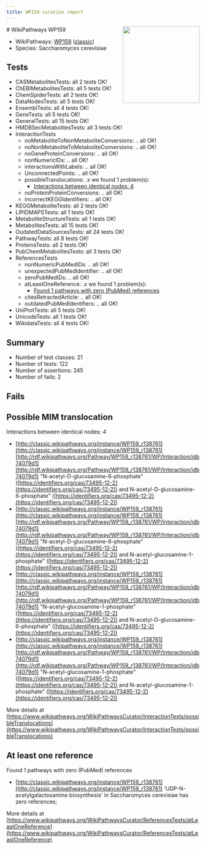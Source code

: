 ```yaml
---
title: WP159 curation report
---
```


<img style="float: right; width: 200px" src="https://upload.wikimedia.org/wikipedia/commons/thumb/8/83/Wplogo_with_text_500.png/640px-Wplogo_with_text_500.png" />
# WikiPathways WP159

* WikiPathways: [WP159](https://wikipathways.org/pathways/WP159) ([classic](https://classic.wikipathways.org/instance/WP159))
* Species: Saccharomyces cerevisiae
## Tests
* CASMetabolitesTests: all 2 tests OK!
* ChEBIMetabolitesTests: all 5 tests OK!
* ChemSpiderTests: all 2 tests OK!
* DataNodesTests: all 5 tests OK!
* EnsemblTests: all 4 tests OK!
* GeneTests: all 5 tests OK!
* GeneralTests: all 15 tests OK!
* HMDBSecMetabolitesTests: all 3 tests OK!
* InteractionTests
    * noMetaboliteToNonMetaboliteConversions: .. all OK!
    * noNonMetaboliteToMetaboliteConversions: .. all OK!
    * noGeneProteinConversions: .. all OK!
    * nonNumericIDs: .. all OK!
    * interactionsWithLabels: .. all OK!
    * UnconnectedPoints: .. all OK!
    * possibleTranslocations: .x we found 1 problem(s):
        * [Interactions between identical nodes: 4](#1c118209)
    * noProteinProteinConversions: .. all OK!
    * incorrectKEGGIdentifiers: .. all OK!
* KEGGMetaboliteTests: all 2 tests OK!
* LIPIDMAPSTests: all 1 tests OK!
* MetaboliteStructureTests: all 1 tests OK!
* MetabolitesTests: all 15 tests OK!
* OudatedDataSourcesTests: all 24 tests OK!
* PathwayTests: all 8 tests OK!
* ProteinsTests: all 2 tests OK!
* PubChemMetabolitesTests: all 3 tests OK!
* ReferencesTests
    * nonNumericPubMedIDs: .. all OK!
    * unexpectedPubMedIdentifier: .. all OK!
    * zeroPubMedIDs: .. all OK!
    * atLeastOneReference: .x we found 1 problem(s):
        * [Found 1 pathways with zero (PubMed) references](#d0a459f0)
    * citesRetractedArticle: .. all OK!
    * outdatedPubMedIdentifiers: .. all OK!
* UniProtTests: all 5 tests OK!
* UnicodeTests: all 1 tests OK!
* WikidataTests: all 4 tests OK!


## Summary

* Number of test classes: 21
* Number of tests: 122
* Number of assertions: 245
* Number of fails: 2

## Fails

<a name="1c118209" />

## Possible MIM translocation

Interactions between identical nodes: 4

* [http://classic.wikipathways.org/instance/WP159_r138761](http://classic.wikipathways.org/instance/WP159_r138761) [http://rdf.wikipathways.org/Pathway/WP159_r138761/WP/Interaction/idb74079d1](http://rdf.wikipathways.org/Pathway/WP159_r138761/WP/Interaction/idb74079d1) "N-acetyl-D-glucosamine-6-phosphate" ([https://identifiers.org/cas/73495-12-2](https://identifiers.org/cas/73495-12-2)) and 
N-acetyl-D-glucosamine-6-phosphate" ([https://identifiers.org/cas/73495-12-2](https://identifiers.org/cas/73495-12-2))
* [http://classic.wikipathways.org/instance/WP159_r138761](http://classic.wikipathways.org/instance/WP159_r138761) [http://rdf.wikipathways.org/Pathway/WP159_r138761/WP/Interaction/idb74079d1](http://rdf.wikipathways.org/Pathway/WP159_r138761/WP/Interaction/idb74079d1) "N-acetyl-D-glucosamine-6-phosphate" ([https://identifiers.org/cas/73495-12-2](https://identifiers.org/cas/73495-12-2)) and 
N-acetyl-glucosamine-1-phosphate" ([https://identifiers.org/cas/73495-12-2](https://identifiers.org/cas/73495-12-2))
* [http://classic.wikipathways.org/instance/WP159_r138761](http://classic.wikipathways.org/instance/WP159_r138761) [http://rdf.wikipathways.org/Pathway/WP159_r138761/WP/Interaction/idb74079d1](http://rdf.wikipathways.org/Pathway/WP159_r138761/WP/Interaction/idb74079d1) "N-acetyl-glucosamine-1-phosphate" ([https://identifiers.org/cas/73495-12-2](https://identifiers.org/cas/73495-12-2)) and 
N-acetyl-D-glucosamine-6-phosphate" ([https://identifiers.org/cas/73495-12-2](https://identifiers.org/cas/73495-12-2))
* [http://classic.wikipathways.org/instance/WP159_r138761](http://classic.wikipathways.org/instance/WP159_r138761) [http://rdf.wikipathways.org/Pathway/WP159_r138761/WP/Interaction/idb74079d1](http://rdf.wikipathways.org/Pathway/WP159_r138761/WP/Interaction/idb74079d1) "N-acetyl-glucosamine-1-phosphate" ([https://identifiers.org/cas/73495-12-2](https://identifiers.org/cas/73495-12-2)) and 
N-acetyl-glucosamine-1-phosphate" ([https://identifiers.org/cas/73495-12-2](https://identifiers.org/cas/73495-12-2))


More details at [https://www.wikipathways.org/WikiPathwaysCurator/InteractionTests/possibleTranslocations](https://www.wikipathways.org/WikiPathwaysCurator/InteractionTests/possibleTranslocations)

<a name="d0a459f0" />

## At least one reference

Found 1 pathways with zero (PubMed) references

* [http://classic.wikipathways.org/instance/WP159_r138761](http://classic.wikipathways.org/instance/WP159_r138761) 'UDP-N-acetylgalactosamine biosynthesis' in Saccharomyces cerevisiae has zero references; 


More details at [https://www.wikipathways.org/WikiPathwaysCurator/ReferencesTests/atLeastOneReference](https://www.wikipathways.org/WikiPathwaysCurator/ReferencesTests/atLeastOneReference)

